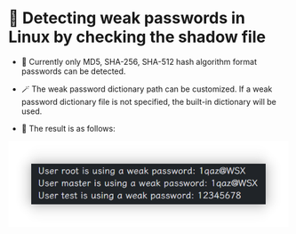 # 🎯 Detecting weak passwords in Linux by checking the shadow file

- 🎉 Currently only MD5, SHA-256, SHA-512 hash algorithm format passwords can be detected.

- 🪄 The weak password dictionary path can be customized. If a weak password dictionary file is not specified, the built-in dictionary will be used.

- 🎲 The result is as follows: 

<img src="images/Snipaste_2023-03-14_23-12-14.png" width="auto"  height="auto"/>